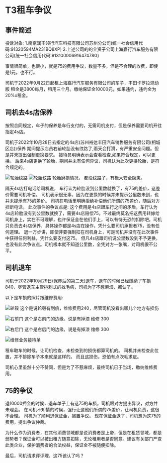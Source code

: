 # T3租车争议

## 事件简述

投诉对象:
1.南京润丰领行汽车科技有限公司苏州分公司(统一社会信用代码:91320594MA231BQ8XP)
2.上述公司的的全资子公司上海嘉行汽车服务有限公司(统一社会信用代码:91310000691647478G)

事情很简单，也很小，就是75的费用争议，数量不多，但是不合理的收费，即使是1元，也不行。

司机于2022年9月22日起租上海嘉行汽车服务有限公司的车子，丰田卡罗拉混动版
租金是3800每月，租用三个月。缴纳保证金10000元，如果违约，违约金为20%x租金。



## 司机去4s店保养

按照合同规定，车子的保养是车行支付的，无需司机支付，但是保养需要司机开往指定4s店。

司机于2022年10月28日去指定的4s店(苏州裕达丰田汽车销售服务有限公司(相城区店))保养
期间提示店员右前轮胎没有纹路了,雨天会打滑，有严重安全问题。但是并未提出强制更换要求。
接待员明确表示会查看检查,如果符合规定，可以更换。
后来4s店更换了轮胎，期间并未有任何异议，司机认为此次更换轮胎，是符合规定的。

![轮胎纹路](./../../assets/zuche/11.jpg)
![轮胎纹路](./../../assets/zuche/12.jpg)
轮胎磨损情况， 都没纹路了，有极大安全隐患。


隔天4s店打电话给司机说， 车行认为轮胎没到公里数就换了，有75的差价，这差价需要司机补偿。
司机表示很无辜，因为在更换的时候并未提示公里数未到，也并未提示有75的差价。
司机在电话里明确拒绝补偿他们所谓的75差价，随后对方挂断电话。
此次事件的争议点是: 这个费用是4s店跟车行之间的矛盾，车行认为4s店轮胎没有到公里数就换了，需要4s店赔偿75。不过最终莫名把这费用转嫁给司机身上，实在不可理解，也许保证金在他们手上，可以有恃无恐的扣除吧。司机只负责去4s店保养，具体操作都是4s店在操作，凭什么要司机承担者75，没有任何道理。
退一万步讲，即使非要强制扣在司机身上，可是司机并没有在此次事件中获得任何利益，凭什么要支付这75。
但凡4s店跟司机说公里数没到不予更换，也没有此次争议点。司机根本就不知道公里数，全凭对方一张嘴，对司机很不公平。

## 司机退车

司机于2022年10月29日(保养后的第二天)退车，退车的时候已经缴纳了车损840，尽管退车主管挑刺式的找毛病，司机为了不惹麻烦，都认了。

以下是车损的照片跟维修费用:

![轮毂](./../../assets/zuche/1.jpg)
这个是说轮毂有刮痕，维修费用240，尽管司机没看出哪儿个地方有损伤

![右前门](./../../assets/zuche/2.jpg)
这个是右前门的边缘，说是有掉漆 维修 300

![右后门](./../../assets/zuche/3.jpg)
这个是右后门的边缘，说是有掉漆 维修 300

![维修业务接待单](./../../assets/zuche/13.jpg)

租车取车的时候，让司机检查，未检查到的损伤都算司机的。
司机并未检查此位置，并不排除车子本来就是这样的。
而且这损伤，恐怕有点吹毛求疵。

司机心里虽然十分不赞同，但是为了不惹麻烦，最终司机已于当场，缴纳维修费用。

## 75的争议

退10000押金的时候，退车单子上有这75的车损，司机跟对方提出异议，对方并未理会。
在司机不知情的时候，强行让这他们所谓的75差价，让司机负责，这很不合理。
司机为了顺利退保证金，搁置争议。
现在保证金退了，司机想为这75的费用，提出争议仲裁。

为什么作为消费者，在其他消费领域都是说消费者是上帝，但是在租赁领域，都是弱势者？保证金可以被出租方随意扣除，无论租用者是否同意。建议有关部门严查此类企业，保护消费者的合法权益，保证金不被随便扣除。

最后，司机请求评评理，这75该认了吗？
